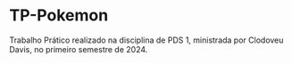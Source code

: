 # TP-Pokemon
Trabalho Prático realizado na disciplina de PDS 1, ministrada por Clodoveu Davis, no primeiro semestre de 2024.
